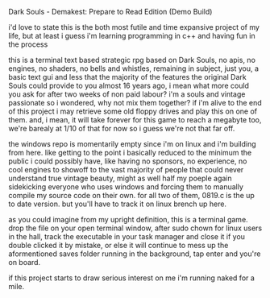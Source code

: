 Dark Souls - Demakest: Prepare to Read Edition (Demo Build)

i'd love to state this is the both most futile and time expansive project of my life,
but at least i guess i'm learning programming in c++ and having fun in the process

this is a terminal text based strategic rpg based on Dark Souls,
no apis, no engines, no shaders, no bells and whistles, remaining in subject,
just you, a basic text gui and less that the majority of the features
the original Dark Souls could provide to you almost 16 years ago,
i mean what more could you ask for after two weeks of non paid labour?
i'm a souls and vintage passionate so i wondered, why not mix them together?
if i'm alive to the end of this project i may retrieve some old
floppy drives and play this on one of them.
and, i mean, it will take forever for this game to reach a megabyte too,
we're barealy at 1/10 of that for now so i guess we're not that far off.

the windows repo is momentarily empty since i'm on linux and i'm building from here.
like getting to the point i basically reduced to the minimum the
public i could possibly have, like having no sponsors, no experience,
no cool engines to showoff to the vast majority of people that could
never understand true vintage beauty, might as well half my poeple again
sidekicking everyone who uses windows and forcing them to manually compile
my source code on their own.
for all two of them, 0819.c is the up to date version.
but you'll have to track it on linux brench up here.

as you could imagine from my upright definition, this is a terminal game.
drop the file on your open terminal window, after sudo chown for linux users in the hall,
track the executable in your task manager and close it if you double clicked it by mistake, 
or else it will continue to mess up the aformentioned saves folder running in the background,
tap enter and you're on board.

if this project starts to draw serious interest on me i'm running naked for a mile.
